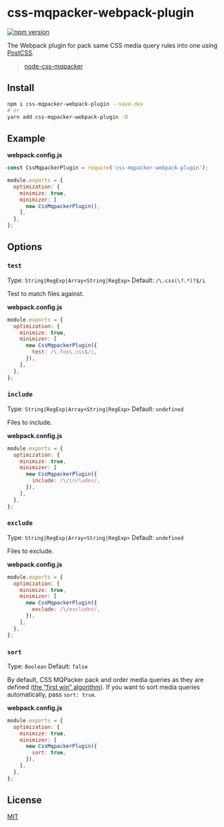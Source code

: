 # css-mqpacker-webpack-plugin

[![npm version](https://img.shields.io/npm/v/css-mqpacker-webpack-plugin.svg)](https://www.npmjs.com/package/css-mqpacker-webpack-plugin)


The Webpack plugin for pack same CSS media query rules into one using [PostCSS](https://github.com/postcss/postcss).

> [node-css-mqpacker](https://github.com/hail2u/node-css-mqpacker)

## Install

```bash
npm i css-mqpacker-webpack-plugin --save-dev
# or
yarn add css-mqpacker-webpack-plugin -D
```

## Example

**webpack.config.js**

```js
const CssMqpackerPlugin = require('css-mqpacker-webpack-plugin');

module.exports = {
  optimization: {
    minimize: true,
    minimizer: [
      new CssMqpackerPlugin(),
    ],
  },
};
```

## Options

### `test`

Type: `String|RegExp|Array<String|RegExp>` Default: `/\.css(\?.*)?$/i`

Test to match files against.

**webpack.config.js**

```js
module.exports = {
  optimization: {
    minimize: true,
    minimizer: [
      new CssMqpackerPlugin({
        test: /\.foo\.css$/i,
      }),
    ],
  },
};
```

### `include`

Type: `String|RegExp|Array<String|RegExp>` Default: `undefined`

Files to include.

**webpack.config.js**

```js
module.exports = {
  optimization: {
    minimize: true,
    minimizer: [
      new CssMqpackerPlugin({
        include: /\/includes/,
      }),
    ],
  },
};
```

### `exclude`

Type: `String|RegExp|Array<String|RegExp>` Default: `undefined`

Files to exclude.

**webpack.config.js**

```js
module.exports = {
  optimization: {
    minimize: true,
    minimizer: [
      new CssMqpackerPlugin({
        exclude: /\/excludes/,
      }),
    ],
  },
};
```

### `sort`

Type: `Boolean` Default: `false`

By default, CSS MQPacker pack and order media queries as they are defined ([the “first win” algorithm](https://github.com/hail2u/node-css-mqpacker#the-first-win-algorithm)). If you want to sort media queries automatically, pass `sort: true`.

**webpack.config.js**

```js
module.exports = {
  optimization: {
    minimize: true,
    minimizer: [
      new CssMqpackerPlugin({
        sort: true,
      }),
    ],
  },
};
```

## License

[MIT](./LICENSE)

